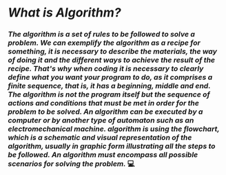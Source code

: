 # ***What is Algorithm?***

### *The algorithm is a set of rules to be followed to solve a problem. We can exemplify the algorithm as a recipe for something, it is necessary to describe the materials, the way of doing it and the different ways to achieve the result of the recipe. That's why when coding it is necessary to clearly define what you want your program to do, as it comprises a finite sequence, that is, it has a beginning, middle and end. The algorithm is not the program itself but the sequence of actions and conditions that must be met in order for the problem to be solved. An algorithm can be executed by a computer or by another type of automaton such as an electromechanical machine. algorithm is using the flowchart, which is a schematic and visual representation of the algorithm, usually in graphic form illustrating all the steps to be followed. An algorithm must encompass all possible scenarios for solving the problem.* :computer:
